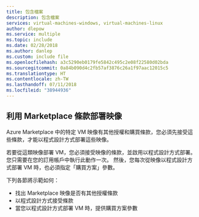 ```yaml
---
title: 包含檔案
description: 包含檔案
services: virtual-machines-windows, virtual-machines-linux
author: dlepow
ms.service: multiple
ms.topic: include
ms.date: 02/28/2018
ms.author: danlep
ms.custom: include file
ms.openlocfilehash: a3c5290eb0179fe5842c495c2e08f22580d02bda
ms.sourcegitcommit: 0a84b090d4c2fb57af3876c26a1f97aac12015c5
ms.translationtype: HT
ms.contentlocale: zh-TW
ms.lasthandoff: 07/11/2018
ms.locfileid: "38944936"
---
```

## <a name="deploy-an-image-with-marketplace-terms"></a>利用 Marketplace 條款部署映像

Azure Marketplace 中的特定 VM 映像有其他授權和購買條款，您必須先接受這些條款，才能以程式設計方式部署這些映像。  

若要從這類映像部署 VM，您必須接受映像的條款，並啟用以程式設計方式部署。 您只需要在您的訂用帳戶中執行此動作一次。 然後，您每次從映像以程式設計方式部署 VM 時，也必須指定「購買方案」參數。

下列各節將示範如何：

* 找出 Marketplace 映像是否有其他授權條款 
* 以程式設計方式接受條款
* 當您以程式設計方式部署 VM 時，提供購買方案參數

